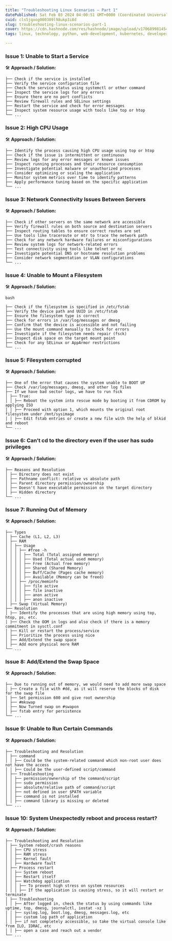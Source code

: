 ```yaml
---
title: "Troubleshooting Linux Scenarios – Part 1"
datePublished: Sat Feb 03 2024 04:00:51 GMT+0000 (Coordinated Universal Time)
cuid: cls5jqxog000309l98ukp3i8d
slug: troubleshooting-linux-scenarios-part-1
cover: https://cdn.hashnode.com/res/hashnode/image/upload/v1706899814541/0e037486-7941-4dfe-8d84-0c96cca9393d.png
tags: linux, technology, python, web-development, kubernetes, developer, testing, devops, troubleshooting, linux-for-beginners, linux-basics, linux-commands, 90daysofdevops, trainwithshubham, 90daysofdevops-chanllenge

---
```


### Issue 1: Unable to Start a Service

🛠️ **Approach / Solution:**

```plaintext
├── Check if the service is installed
├── Verify the service configuration file
├── Check the service status using systemctl or other command
├── Inspect the service logs for any errors
├── Ensure there are no port conflicts
├── Review firewall rules and SELinux settings
├── Restart the service and check for error messages
├── Inspect system resource usage with tools like top or htop
└── ...
```

### Issue 2: High CPU Usage

🛠️ **Approach / Solution:**

```plaintext
├── Identify the process causing high CPU usage using top or htop
├── Check if the issue is intermittent or continuous
├── Review logs for any error messages or known issues
├── Inspect running processes and their resource consumption
├── Investigate potential malware or unauthorized processes
├── Consider optimizing or scaling the application
├── Monitor system metrics over time to identify patterns
├── Apply performance tuning based on the specific application
└── ...
```

### Issue 3: Network Connectivity Issues Between Servers

🛠️ **Approach / Solution:**

```plaintext
├── Check if other servers on the same network are accessible
├── Verify firewall rules on both source and destination servers
├── Inspect routing tables to ensure correct routes are set
├── Use tools like traceroute or mtr to trace the network path
├── Check for any network hardware failures or misconfigurations
├── Review system logs for network-related errors
├── Test connectivity using tools like telnet or nc
├── Investigate potential DNS or hostname resolution problems
├── Consider network segmentation or VLAN configurations
└── ...
```

### Issue 4: Unable to Mount a Filesystem

🛠️ **Approach / Solution:**

```plaintext
bash
```

```plaintext
├── Check if the filesystem is specified in /etc/fstab
├── Verify the device path and UUID in /etc/fstab
├── Ensure the filesystem type is correct
├── Check for errors in /var/log/messages or dmesg
├── Confirm that the device is accessible and not failing
├── Use the mount command manually to check for errors
├── Investigate if the filesystem needs repair (fsck)
├── Inspect disk space on the target mount point
├── Check for any SELinux or AppArmor restrictions
└── ...
```

### Issue 5: Filesystem corrupted

🛠️ **Approach / Solution:**

```plaintext
├── One of the error that causes the system unable to BOOT UP
├── Check /var/log/messages, dmesg, and other log files
├── If we have bad sector logs, we have to run fsck
│ ├── True:
│ │ ├── Reboot the system into rescue mode by booting it from CDROM by applying ISO
│ │ ├── Proceed with option 1, which mounts the original root filesystem under /mnt/sysimage
│ │ ├── Edit fstab entries or create a new file with the help of blkid and reboot
└── ...
```

### Issue 6: Can’t cd to the directory even if the user has sudo privileges

🛠️ **Approach / Solution:**

```plaintext
├── Reasons and Resolution
│ ├── Directory does not exist
│ ├── Pathname conflict: relative vs absolute path
│ ├── Parent directory permission/ownership
│ ├── Doesn't have executable permission on the target directory
│ ├── Hidden directory
└── ...
```

### Issue 7: Running Out of Memory

🛠️ **Approach / Solution:**

```plaintext
├── Types
│ ├── Cache (L1, L2, L3)
│ ├── RAM
│ │ ├── Usage
│ │ │ ├── #free -h
│ │ │ │ ├── Total (Total assigned memory)
│ │ │ │ ├── Used (Total actual used memory)
│ │ │ │ ├── Free (Actual free memory)
│ │ │ │ ├── Shared (Shared Memory)
│ │ │ │ ├── Buff/Cache (Pages cache memory)
│ │ │ │ ├── Available (Memory can be freed)
│ │ │ ├── /proc/meminfo
│ │ │ │ ├── file active
│ │ │ │ ├── file inactive
│ │ │ │ ├── anon active
│ │ │ │ ├── anon inactive
│ ├── Swap (Virtual Memory)
├── Resolution
│ ├── Identify the processes that are using high memory using top, htop, ps, etc.
│ ├── Check the OOM in logs and also check if there is a memory commitment in sysctl.conf
│ ├── Kill or restart the process/service
│ ├── Prioritize the process using nice
│ ├── Add/Extend the swap space
│ ├── Add more physical more RAM
└── ...
```

### Issue 8: Add/Extend the Swap Space

🛠️ **Approach / Solution:**

```plaintext
├── Due to running out of memory, we would need to add more swap space
│ ├── Create a file with #dd, as it will reserve the blocks of disk for the swap file
│ ├── Set permission 600 and give root ownership
│ ├── #mkswap
│ ├── Now Turned swap on #swapon
│ ├── fstab entry for persistence
└── ...
```

### Issue 9: Unable to Run Certain Commands

🛠️ **Approach / Solution:**

```plaintext
├── Troubleshooting and Resolution
│ ├── command
│ │ ├── Could be the system-related command which non-root user does not have the access
│ │ ├── Could be the user-defined script/command
│ ├── Troubleshooting
│ │ ├── permission/ownership of the command/script
│ │ ├── sudo permission
│ │ ├── absolute/relative path of command/script
│ │ ├── not defined in user $PATH variable
│ │ ├── command is not installed
│ │ ├── command library is missing or deleted
└── ...
```

### Issue 10: System Unexpectedly reboot and process restart?

🛠️ **Approach / Solution:**

```plaintext
├── Troubleshooting and Resolution
│ ├── System reboot/crash reasons
│ │ ├── CPU stress
│ │ ├── RAM stress
│ │ ├── Kernel fault
│ │ ├── Hardware fault
│ ├── Process restart
│ │ ├── System reboot
│ │ ├── Restart itself
│ │ ├── Watchdog application
│ │ │ ├── To prevent high stress on system resources
│ │ │ ├── If the application is causing stress, so it will restart or terminate
│ ├── Troubleshooting
│ │ ├── After logged in, check the status by using commands like uptime, top, dmesg, journalctl, iostat -xz 1
│ │ ├── syslog.log, boot.log, dmesg, messages.log, etc
│ │ ├── custom log path of application
│ │ ├── if not completely accessible, so take the virtual console like from ILO, IDRAC, etc
│ │ ├── open a case and reach out a vendor
└── ...
```